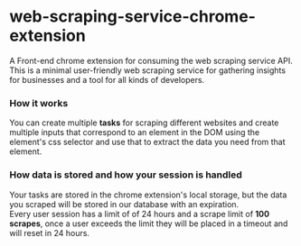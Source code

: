 # web-scraping-service-chrome-extension
A Front-end chrome extension for consuming the web scraping service API. This is a minimal user-friendly web scraping service for gathering insights for businesses and a tool for all kinds of developers.

### How it works
You can create multiple **tasks** for scraping different websites and create multiple inputs that correspond to an element in the DOM using the element's css selector and use that to extract the data you need from that element.

### How data is stored and how your session is handled
Your tasks are stored in the chrome extension's local storage, but the data you scraped will be stored in our database with an expiration.  
Every user session has a limit of of 24 hours and a scrape limit of **100 scrapes**, once a user exceeds the limit they will be placed in a timeout and will reset in 24 hours.

